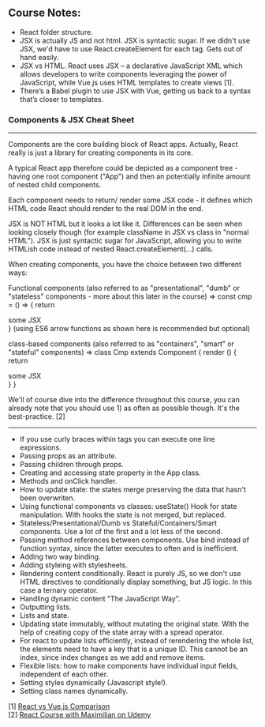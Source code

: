 ## Course Notes:

* React folder structure.
* JSX is actually JS and not html. JSX is syntactic sugar. If we didn't use JSX, we'd have to use React.createElement for each tag. Gets out of hand easily.
* JSX vs HTML. React uses JSX – a declarative JavaScript XML which allows developers to write components leveraging the power of JavaScript, while Vue.js uses HTML templates to create views [1].
* There’s a Babel plugin to use JSX with Vue, getting us back to a syntax that’s closer to templates.

 ### Components & JSX Cheat Sheet
___
Components are the core building block of React apps. Actually, React really is just a library for creating components in its core.

A typical React app therefore could be depicted as a component tree - having one root component ("App") and then an potentially infinite amount of nested child components.

Each component needs to return/ render some JSX code - it defines which HTML code React should render to the real DOM in the end.

JSX is NOT HTML but it looks a lot like it. Differences can be seen when looking closely though (for example className in JSX vs class in "normal HTML"). JSX is just syntactic sugar for JavaScript, allowing you to write HTMLish code instead of nested React.createElement(...) calls.

When creating components, you have the choice between two different ways:

Functional components (also referred to as "presentational", "dumb" or "stateless" components - more about this later in the course) => const cmp = () => { return <div>some JSX</div> } (using ES6 arrow functions as shown here is recommended but optional)

class-based components (also referred to as "containers", "smart" or "stateful" components) => class Cmp extends Component { render () { return <div>some JSX</div> } } 

We'll of course dive into the difference throughout this course, you can already note that you should use 1) as often as possible though. It's the best-practice. [2]

___

* If you use curly braces within tags you can execute one line expressions.
* Passing props as an attribute. 
* Passing children through props.
* Creating and accessing state property in the App class.
* Methods and onClick handler.
* How to update state: the states merge preserving the data that hasn't been overwriten.
* Using functional components vs classes: useState() Hook for state manipulation. With hooks the state is not merged, but replaced.
* Stateless/Presentational/Dumb vs Stateful/Containers/Smart components. Use a lot of the first and a lot less of the second.
* Passing method references between components. Use bind instead of function syntax, since the latter executes to often and is inefficient.
* Adding two way binding. 
* Adding styleing with stylesheets.
* Rendering content conditionally. React is purely JS, so we don't use HTML directives to conditionally display something, but JS logic. In this case a ternary operator. 
* Handling dynamic content "The JavaScript Way".
* Outputting lists.
* Lists and state.
* Updating state immutably, without mutating the original state. With the help of creating copy of the state array with a spread operator. 
* For react to update lists efficiently, instead of rerendering the whole list, the elements need to have a key that is a unique ID. This cannot be an index, since index changes as we add and remove items. 
* Flexible lists: how to make components have individual input fields, independent of each other. 
* Setting styles dynamically (Javascript style!).
* Setting class names dynamically.

[1] [React vs Vue.js Comparison](https://dzone.com/articles/reactjs-vs-vuejs-comparison-of-popular-frameworks)  
[2] [React Course with Maximilian on Udemy](https://www.udemy.com/react-the-complete-guide-incl-redux/)